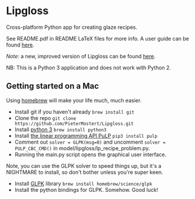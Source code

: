# Lipgloss
Cross-platform Python app for creating glaze recipes.

See README.pdf in README LaTeX files for more info. A user guide can be found [here](https://wiki.glazy.org/t/using-lipgloss/238).

*Note*: a new, improved version of Lipgloss can be found [here](https://github.com/PieterMostert/LIPGLOSS2).

NB: This is a Python 3 application and does not work with Python 2. 

## Getting started on a Mac

Using [homebrew](http://docs.brew.sh/Installation.html) will make your life much, much easier.

* Install git if you haven't already `brew install git`
* Clone the repo `git clone https://github.com/PieterMostert/Lipgloss.git`
* Install [python 3](https://www.python.org/downloads/) `brew install python3`
* Install [the linear programming API PuLP](https://github.com/coin-or/pulp) `pip3 install pulp`
* Comment out `solver = GLPK(msg=0)` and uncomment `solver = PULP_CBC_CMD()` in model/lipgloss/lp_recipe_problem.py. 
* Running the main.py script opens the graphical user interface. 

Note, you can use the GLPK solver to speed things up, but it's a NIGHTMARE to install, so don't bother unless you're super keen.
* Install [GLPK](https://www.gnu.org/software/glpk/) library `brew install homebrew/science/glpk`
* Install the python bindings for GLPK. Somehow. Good luck!
